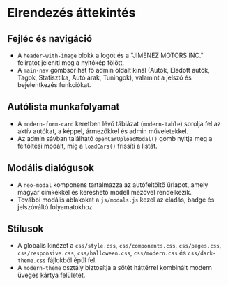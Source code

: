 # Elrendezés áttekintés

## Fejléc és navigáció
- A `header-with-image` blokk a logót és a "JIMENEZ MOTORS INC." feliratot jeleníti meg a nyitókép fölött.
- A `main-nav` gombsor hat fő admin oldalt kínál (Autók, Eladott autók, Tagok, Statisztika, Autó árak, Tuningok), valamint a jelszó és bejelentkezés funkciókat.

## Autólista munkafolyamat
- A `modern-form-card` keretben lévő táblázat (`modern-table`) sorolja fel az aktív autókat, a képpel, ármezőkkel és admin műveletekkel.
- Az admin sávban található `openCarUploadModal()` gomb nyitja meg a feltöltési modált, míg a `loadCars()` frissíti a listát.

## Modális dialógusok
- A `neo-modal` komponens tartalmazza az autófeltöltő űrlapot, amely magyar címkékkel és kereshető modell mezővel rendelkezik.
- További modális ablakokat a `js/modals.js` kezel az eladás, badge és jelszóváltó folyamatokhoz.

## Stílusok
- A globális kinézet a `css/style.css`, `css/components.css`, `css/pages.css`, `css/responsive.css`, `css/halloween.css`, `css/modern.css` és `css/dark-theme.css` fájlokból épül fel.
- A `modern-theme` osztály biztosítja a sötét háttérrel kombinált modern üveges kártya felületet.
